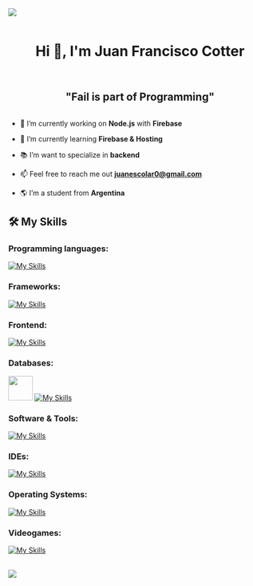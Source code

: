 
<!--horizontal divider(gradiant)-->
<img src="https://user-images.githubusercontent.com/73097560/115834477-dbab4500-a447-11eb-908a-139a6edaec5c.gif">

<!--h1 without bottom border-->
<div id="user-content-toc">
  <ul align="center">
    <summary><h1 style="display: inline-block">Hi 👋, I'm Juan Francisco Cotter</h1></summary>
  </ul>
</div>

<!--h2 without bottom border-->
<div id="user-content-toc">
  <ul align="center">
    <summary><h2 style="display: inline-block"> "Fail is part of Programming" </h2></summary>
  </ul>
</div>


<!--Intro start-->
- 🔭 I’m currently working on **Node.js** with **Firebase**

- 🌱 I’m currently learning **Firebase & Hosting**

- 📚 I’m want to specialize in **backend**
  
- 📫 Feel free to reach me out **juanescolar0@gmail.com**

- 🌎 I’m a student from **Argentina**
<!--Intro end-->

## 🛠️ My Skills

<h3>Programming languages:</h3>

[![My Skills](https://skillicons.dev/icons?i=php,js,cs,java)](https://skillicons.dev)

<h3>Frameworks:</h3>

[![My Skills](https://skillicons.dev/icons?i=dotnet,nodejs,react,express)](https://skillicons.dev)

<h3>Frontend:</h3>

[![My Skills](https://skillicons.dev/icons?i=html,css,sass)](https://skillicons.dev)

<h3>Databases:</h3>
  
<img src="https://github.com/user-attachments/assets/7b4ecb00-b756-4d47-be2f-8561ce7ec254" width="48.5"> [![My Skills](https://skillicons.dev/icons?i=mysql,mongodb,firebase)](https://skillicons.dev)

<h3>Software & Tools:</h3>

[![My Skills](https://skillicons.dev/icons?i=github,git,npm,postman)](https://skillicons.dev)

<h3>IDEs:</h3>

[![My Skills](https://skillicons.dev/icons?i=visualstudio,vscode,arduino)](https://skillicons.dev)
 
<h3>Operating Systems:</h3>

[![My Skills](https://skillicons.dev/icons?i=windows,kali)](https://skillicons.dev)

<h3>Videogames:</h3>

[![My Skills](https://skillicons.dev/icons?i=unity,blender)](https://skillicons.dev)
 
<br> 

<!--horizontal divider(gradiant)-->
<img src="https://user-images.githubusercontent.com/73097560/115834477-dbab4500-a447-11eb-908a-139a6edaec5c.gif">
